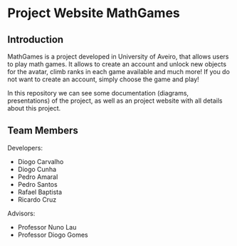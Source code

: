 # Project Website MathGames

## Introduction

MathGames is a project developed in University of Aveiro, that allows users to play math games.
It allows to create an account and unlock new objects for the avatar, climb ranks in each game available and much more!
If you do not want to create an account, simply choose the game and play!


In this repository we can see some documentation (diagrams, presentations) of the project, as well as an project website with all details about this project.

## Team Members

Developers:

- Diogo Carvalho
- Diogo Cunha
- Pedro Amaral
- Pedro Santos
- Rafael Baptista
- Ricardo Cruz

Advisors:

- Professor Nuno Lau
- Professor Diogo Gomes